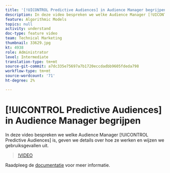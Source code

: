 ```yaml
---
title: '[!UICONTROL Predictive Audiences] in Audience Manager begrijpen'
description: In deze video bespreken we welke Audience Manager [!UICONTROL Predictive Audiences] is, geven we details over hoe ze werken en wijzen we gebruiksgevallen uit.
feature: Algorithmic Models
topics: null
activity: understand
doc-type: feature video
team: Technical Marketing
thumbnail: 33629.jpg
kt: 4938
role: Administrator
level: Intermediate
translation-type: tm+mt
source-git-commit: a7dc335e75697a7b1720eccdadbb9605fdeda798
workflow-type: tm+mt
source-wordcount: '71'
ht-degree: 2%

---
```



# [!UICONTROL Predictive Audiences] in Audience Manager begrijpen

In deze video bespreken we welke Audience Manager [!UICONTROL Predictive Audiences] is, geven we details over hoe ze werken en wijzen we gebruiksgevallen uit.

>[!VIDEO](https://video.tv.adobe.com/v/33629/?quality=12)

Raadpleeg de [documentatie](https://docs.adobe.com/content/help/en/audience-manager/user-guide/features/algorithmic-models/predictive-audiences/predictive-audiences.html) voor meer informatie.

